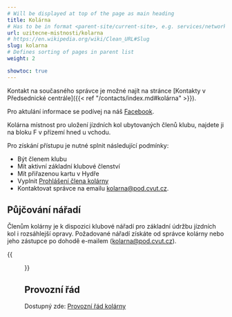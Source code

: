 ```yaml
---
# Will be displayed at top of the page as main heading
title: Kolárna
# Has to be in format <parent-site/current-site>, e.g. services/network (notice missing slash at the beginning)
url: uzitecne-mistnosti/kolarna
# https://en.wikipedia.org/wiki/Clean_URL#Slug
slug: kolarna
# Defines sorting of pages in parent list
weight: 2

showtoc: true
---
```


Kontakt na současného správce je možné najít na stránce [Kontakty v Předsednické centrále]({{< ref "/contacts/index.md#kolárna" >}}).

Pro aktulání informace se podívej na náš [Facebook](https://www.facebook.com/groups/332363472198798/).

Kolárna místnost pro uložení jízdních kol ubytovaných členů klubu, najdete ji na bloku F v přízemí hned u vchodu.

Pro získání přístupu je nutné splnit následující podmínky:

- Být členem klubu
- Mít aktivní základní klubové členství
- Mít přiřazenou kartu v Hydře
- Vyplnit [Prohlášení člena kolárny](https://s3.pod.cvut.cz/common/legislativa/prohlaseni_kolarna.pdf)
- Kontaktovat správce na emailu <kolarna@pod.cvut.cz>.

## Půjčování nářadí

Členům kolárny je k dispozici klubové nářadí pro základní údržbu jízdních kol i rozsáhlejší opravy. Požadované nářadí získáte od správce kolárny nebo jeho zástupce po dohodě e-mailem (<kolarna@pod.cvut.cz>).

{{<figure src="images/useful-rooms/bike-room/bike-room.jpg" alt="Bike room">}}

## Provozní řád

Dostupný zde: [Provozní řád kolárny](https://s3.pod.cvut.cz/common/provozni_rady/kolarna/provozni_rad_kolarna_cz.pdf)
